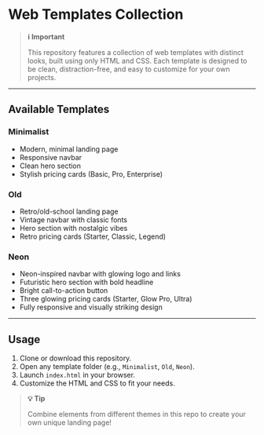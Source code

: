 # Web Templates Collection

> **ℹ️ Important**
>
> This repository features a collection of web templates with distinct looks, built using only HTML and CSS. Each template is designed to be clean, distraction-free, and easy to customize for your own projects.

---

## Available Templates

### Minimalist
- Modern, minimal landing page
- Responsive navbar
- Clean hero section
- Stylish pricing cards (Basic, Pro, Enterprise)

### Old
- Retro/old-school landing page
- Vintage navbar with classic fonts
- Hero section with nostalgic vibes
- Retro pricing cards (Starter, Classic, Legend)

### Neon
- Neon-inspired navbar with glowing logo and links
- Futuristic hero section with bold headline
- Bright call-to-action button
- Three glowing pricing cards (Starter, Glow Pro, Ultra)
- Fully responsive and visually striking design

---

## Usage

1. Clone or download this repository.
2. Open any template folder (e.g., `Minimalist`, `Old`, `Neon`).
3. Launch `index.html` in your browser.
4. Customize the HTML and CSS to fit your needs.

> **💡 Tip**
>
> Combine elements from different themes in this repo to create your own unique landing page!
